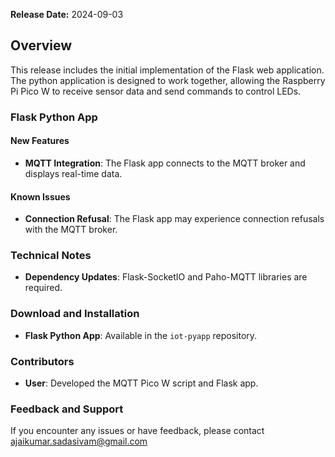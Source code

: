 **Release Date:** 2024-09-03

## Overview
This release includes the initial implementation of the Flask web application. The python application is designed to work together, allowing the Raspberry Pi Pico W to receive sensor data and send commands to control LEDs.

### Flask Python App

#### New Features
- **MQTT Integration**: The Flask app connects to the MQTT broker and displays real-time data.

#### Known Issues
- **Connection Refusal**: The Flask app may experience connection refusals with the MQTT broker.

### Technical Notes
- **Dependency Updates**: Flask-SocketIO and Paho-MQTT libraries are required.

### Download and Installation
- **Flask Python App**: Available in the `iot-pyapp` repository.

### Contributors
- **User**: Developed the MQTT Pico W script and Flask app.

### Feedback and Support
If you encounter any issues or have feedback, please contact [ajaikumar.sadasivam@gmail.com](mailto:ajaikumar.sadasivam@gmail.com)
